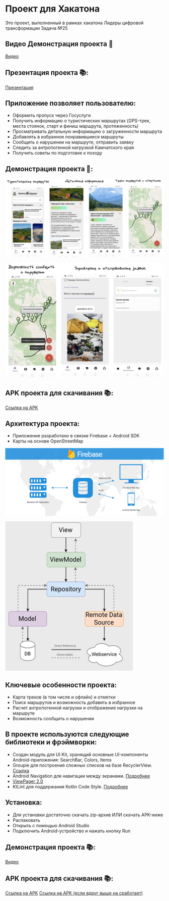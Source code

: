 # Проект для Хакатона
Это проект, выполненный в рамках хакатона Лидеры цифровой трансформации
Задача №25

## Видео Демонстрация проекта 📌
[Видео](https://youtu.be/qCj4mewr1jU)

## Презентация проекта 📚:
[Презентация](https://docs.google.com/presentation/d/1FRT9H5mPspcZYXGgfjj2hiIF1NQcYn9SkaaIKz2Ufb0/edit?usp=sharing)

## Приложение позволяет пользователю:

- Оформить пропуск через Госуслуги
- Получить информацию о туристических маршрутах (GPS-трек, места стоянок, старт и финиш маршрута, протяженность)
- Просматривать детальную информацию о загруженности маршрута
- Добавлять в избранное понравившиеся маршруты
- Сообщить о нарушении на маршруте, отправить заявку
- Следить за антропогенной нагрузкой Камчатского края
- Получить советы по подготовке к походу

## Демонстрация проекта 📌:
![Демонстрация проекта](app/src/main/res/drawable/demo.png)

![Мониторинг](app/src/main/res/drawable/warning_demo.png)

## APK проекта для скачивания 📚:
[Ссылка на APK](https://drive.google.com/file/d/1W8OuZ7MY9xU7Xfffo-rj9wZfyZdz1HB2/view?usp=sharing)


## Архитектура проекта:
- Приложение разработано в связке Firebase + Android SDK
- Карты на основе OpenStreetMap

![Firebase](app/src/main/res/drawable/firebaseblog.png)

![Архитектура приложения](app/src/main/res/drawable/arch.png)

## Ключевые особенности проекта:
- Карта треков (в том числе и офлайн) и отметки
- Поиск маршрутов и возможность добавить в избранное
- Расчет антропогенной нагрузки и отображение нагрузки на маршруте
- Возможность сообщить о нарушении

## В проекте используются следующие библиотеки и фрэймворки:
- Создан модуль для UI Kit, хранящий основные UI-компоненты Android-приложения: SearchBar, Colors, Items
- Groupie для построения сложных списков на базе RecyclerView. [Ссылка](https://github.com/lisawray/groupie)
- Android Navigation для навигации между экранами. [Подробнее](https://developer.android.com/guide/navigation/navigation-getting-started)
- [ViewPager 2.0](https://developer.android.com/training/animation/vp2-migration)
- KtLint для поддержания Kotlin Code Style. [Подробнее](https://github.com/pinterest/ktlint)

## Установка:
- Для установки достаточно скачать zip-архив ИЛИ скачать APK-ниже
- Распаковать
- Открыть с помощью Android Studio 
- Подключить Android-устройство и нажать кнопку Run

## Демонстрация проекта 📚:
[Видео](https://youtu.be/qCj4mewr1jU)

## APK проекта для скачивания 📚:
[Ссылка на APK](https://drive.google.com/file/d/1W8OuZ7MY9xU7Xfffo-rj9wZfyZdz1HB2/view?usp=sharing)
[Ссылка на APK (если вдруг выше на сработает)](https://drive.google.com/file/d/19EmX2VFviQGQp3XyplyF97qczFkhrHbd/view?usp=sharing)






